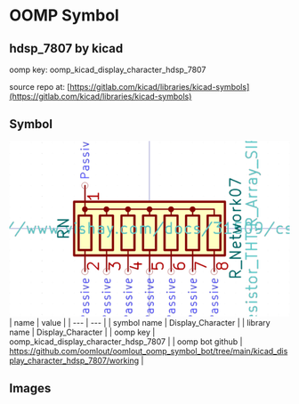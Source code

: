 # OOMP Symbol  
## hdsp_7807  by kicad  
  
oomp key: oomp_kicad_display_character_hdsp_7807  
  
source repo at: [https://gitlab.com/kicad/libraries/kicad-symbols](https://gitlab.com/kicad/libraries/kicad-symbols)  
## Symbol  
  
[![working.png](working_600.png)](working.png)  
| name | value | 
| --- | --- | 
| symbol name | Display_Character | 
| library name | Display_Character | 
| oomp key | oomp_kicad_display_character_hdsp_7807 | 
| oomp bot github | https://github.com/oomlout/oomlout_oomp_symbol_bot/tree/main/kicad_display_character_hdsp_7807/working | 
## Images  

